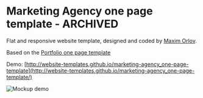 # Marketing Agency one page template - ARCHIVED

Flat and responsive website template, designed and coded by [Maxim Orlov](https://github.com/orlovmax). 

Based on the [Portfolio one page template](https://github.com/website-templates/portfolio_one-page-template)

Demo: [http://website-templates.github.io/marketing-agency_one-page-template](http://website-templates.github.io/marketing-agency_one-page-template/)

![Mockup demo](screenshots/pic.jpg)
